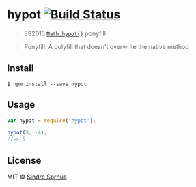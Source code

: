 # hypot [![Build Status](https://travis-ci.org/sindresorhus/hypot.svg?branch=master)](https://travis-ci.org/sindresorhus/hypot)

> ES2015 [`Math.hypot()`](https://developer.mozilla.org/en-US/docs/Web/JavaScript/Reference/Global_Objects/Math/hypot) ponyfill

> Ponyfill: A polyfill that doesn't overwrite the native method


## Install

```
$ npm install --save hypot
```


## Usage

```js
var hypot = require('hypot');

hypot(3, -4);
//=> 5
```


## License

MIT © [Sindre Sorhus](http://sindresorhus.com)
